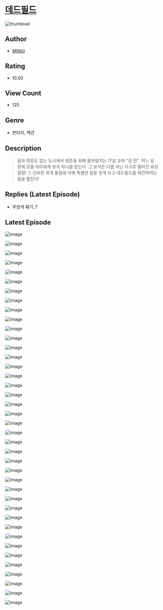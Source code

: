 # [데드필드](https://comic.naver.com/challenge/list?titleId=810262)
![thumbnail](https://image-comic.pstatic.net/user_contents_data/challenge_comic/2023/05/23/340025/upload_3631137585397588578_480x623.jpeg)

## Author
- [MINGI](https://comic.naver.com/artistTitle?id=340025)

## Rating
- 10.00

## View Count
- 125

## Genre
- 판타지, 액션

## Description
> 꿈과 희망도 없는 도시에서 생존을 위해 몸부림치는 17살 꼬마 "강 한", 어느 날 정체 모를 아이에게 보석 하나를 받는다. 그 보석은 다름 아닌 지구로 떨어진 유성 결정! 그 신비한 외계 물질에 의해 특별한 힘을 얻게 되고 데드필드를 재건하려는 꿈을 펼친다!

## Replies (Latest Episode)
- 무장색 패기..?

## Latest Episode
![image](https://image-comic.pstatic.net/user_contents_data/challenge_comic/2023/05/23/340025/upload_3919034599895294512.jpeg)

![image](https://image-comic.pstatic.net/user_contents_data/challenge_comic/2023/05/26/340025/upload_4049129905759215922.jpeg)

![image](https://image-comic.pstatic.net/user_contents_data/challenge_comic/2023/05/23/340025/upload_4122593770894353718.jpeg)

![image](https://image-comic.pstatic.net/user_contents_data/challenge_comic/2023/05/23/340025/upload_4121700096426913890.jpeg)

![image](https://image-comic.pstatic.net/user_contents_data/challenge_comic/2023/05/23/340025/upload_3690527711075447139.jpeg)

![image](https://image-comic.pstatic.net/user_contents_data/challenge_comic/2023/05/23/340025/upload_7219890753246672993.jpeg)

![image](https://image-comic.pstatic.net/user_contents_data/challenge_comic/2023/05/23/340025/upload_7220459205942403686.jpeg)

![image](https://image-comic.pstatic.net/user_contents_data/challenge_comic/2023/05/23/340025/upload_7147268023197708897.jpeg)

![image](https://image-comic.pstatic.net/user_contents_data/challenge_comic/2023/05/23/340025/upload_7234576926666536503.jpeg)

![image](https://image-comic.pstatic.net/user_contents_data/challenge_comic/2023/05/23/340025/upload_3487581851927077177.jpeg)

![image](https://image-comic.pstatic.net/user_contents_data/challenge_comic/2023/05/23/340025/upload_3919088462240887605.jpeg)

![image](https://image-comic.pstatic.net/user_contents_data/challenge_comic/2023/05/23/340025/upload_3833238800536516449.jpeg)

![image](https://image-comic.pstatic.net/user_contents_data/challenge_comic/2023/05/23/340025/upload_3545847162797830453.jpeg)

![image](https://image-comic.pstatic.net/user_contents_data/challenge_comic/2023/05/23/340025/upload_3487302550220398904.jpeg)

![image](https://image-comic.pstatic.net/user_contents_data/challenge_comic/2023/05/23/340025/upload_3703139980602848611.jpeg)

![image](https://image-comic.pstatic.net/user_contents_data/challenge_comic/2023/05/23/340025/upload_7148963457296250417.jpeg)

![image](https://image-comic.pstatic.net/user_contents_data/challenge_comic/2023/05/23/340025/upload_7148961253991605346.jpeg)

![image](https://image-comic.pstatic.net/user_contents_data/challenge_comic/2023/05/23/340025/upload_7161339345396393573.jpeg)

![image](https://image-comic.pstatic.net/user_contents_data/challenge_comic/2023/05/23/340025/upload_3834589005076706352.jpeg)

![image](https://image-comic.pstatic.net/user_contents_data/challenge_comic/2023/05/23/340025/upload_3487248686331277879.jpeg)

![image](https://image-comic.pstatic.net/user_contents_data/challenge_comic/2023/05/23/340025/upload_7004561107586475366.jpeg)

![image](https://image-comic.pstatic.net/user_contents_data/challenge_comic/2023/05/23/340025/upload_3835151960150192436.jpeg)

![image](https://image-comic.pstatic.net/user_contents_data/challenge_comic/2023/05/23/340025/upload_3544956756733223522.jpeg)

![image](https://image-comic.pstatic.net/user_contents_data/challenge_comic/2023/05/23/340025/upload_7076624207909774128.jpeg)

![image](https://image-comic.pstatic.net/user_contents_data/challenge_comic/2023/05/23/340025/upload_3689964743083713846.jpeg)

![image](https://image-comic.pstatic.net/user_contents_data/challenge_comic/2023/05/23/340025/upload_3761739762619461684.jpeg)

![image](https://image-comic.pstatic.net/user_contents_data/challenge_comic/2023/05/26/340025/upload_7076055936371341153.jpeg)

![image](https://image-comic.pstatic.net/user_contents_data/challenge_comic/2023/05/23/340025/upload_7017841198827649335.jpeg)

![image](https://image-comic.pstatic.net/user_contents_data/challenge_comic/2023/05/23/340025/upload_4051095823943295330.jpeg)

![image](https://image-comic.pstatic.net/user_contents_data/challenge_comic/2023/05/23/340025/upload_3487535680360427572.jpeg)

![image](https://image-comic.pstatic.net/user_contents_data/challenge_comic/2023/05/23/340025/upload_7089572043869532213.jpeg)

![image](https://image-comic.pstatic.net/user_contents_data/challenge_comic/2023/05/23/340025/upload_3618749380055873379.jpeg)

![image](https://image-comic.pstatic.net/user_contents_data/challenge_comic/2023/05/23/340025/upload_7221016468536844593.jpeg)

![image](https://image-comic.pstatic.net/user_contents_data/challenge_comic/2023/05/26/340025/upload_3558749940272740400.jpeg)

![image](https://image-comic.pstatic.net/user_contents_data/challenge_comic/2023/05/23/340025/upload_7293640302405956921.jpeg)

![image](https://image-comic.pstatic.net/user_contents_data/challenge_comic/2023/05/23/340025/upload_7305793402882450788.jpeg)

![image](https://image-comic.pstatic.net/user_contents_data/challenge_comic/2023/05/23/340025/upload_3702858724518604897.jpeg)

![image](https://image-comic.pstatic.net/user_contents_data/challenge_comic/2023/05/23/340025/upload_3775485668917405030.jpeg)

![image](https://image-comic.pstatic.net/user_contents_data/challenge_comic/2023/05/23/340025/upload_7233171758610855474.jpeg)

![image](https://image-comic.pstatic.net/user_contents_data/challenge_comic/2023/05/23/340025/upload_3978757888900883256.jpeg)
